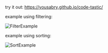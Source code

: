 try it out: https://yousabry.github.io/code-tastic/

example using filtering:

![FilterExample](https://user-images.githubusercontent.com/43581318/120090759-eefaa180-c0d2-11eb-85ea-fd46cbaf85db.gif)


example using sorting:

![SortExample](https://user-images.githubusercontent.com/43581318/120090766-f621af80-c0d2-11eb-8b3b-45a084a55200.gif)

